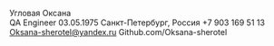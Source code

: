 Угловая Оксана     
QA Engineer
03.05.1975
Санкт-Петербург, Россия
+7 903 169 51 13
Oksana-sherotel@yandex.ru 
Github.com/Oksana-sherotel

